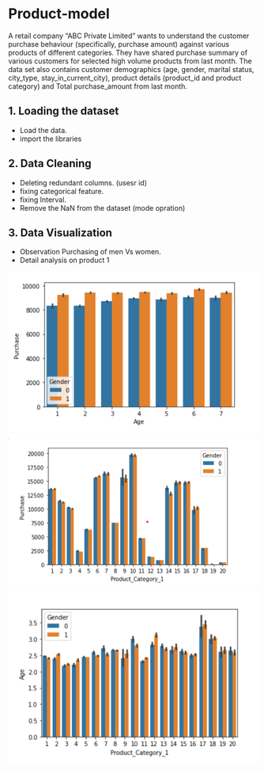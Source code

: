 # Product-model
A retail company “ABC Private Limited” wants to understand the customer purchase behaviour (specifically, purchase amount) against various products of different categories. They have shared purchase summary of various customers for selected high volume products from last month. The data set also contains customer demographics (age, gender, marital status, city_type, stay_in_current_city), product details (product_id and product category) and Total purchase_amount from last month.






## 1. Loading the dataset
*  Load the data.
* import the libraries


## 2.  Data Cleaning
*  Deleting redundant columns. (usesr id)
* fixing categorical feature.
* fixing Interval.
* Remove the NaN from the dataset  (mode opration)





## 3. Data Visualization
*  Observation Purchasing of men Vs women.
*  Detail analysis on product 1

![Screenshot](P1.png)
![Screenshot](P3.png)
![Screenshot](p4.png)

